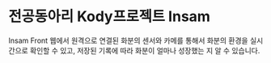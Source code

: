 # 전공동아리 Kody프로젝트 Insam
Insam Front
웹에서 원격으로 연결된 화분의 센서와 카메를 통해서 화분의 환경을 실시간으로 확인할 수 있고, 저장된 기록에 따라 화분이 얼마나 성장했는 지 알 수 있습니다.
